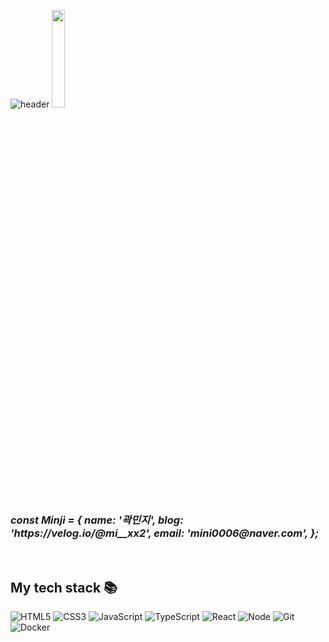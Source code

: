 ![header](https://capsule-render.vercel.app/api?type=waving&color=auto&height=300&section=header&text=민지%20CodeDiary%20☀️)
<img src="https://user-images.githubusercontent.com/83060161/184499878-866001e6-9211-4d33-84e8-8a5760bdcd72.png" width="20%"/>

<p>
  <em>
    <h3>
      const Minji = {
        name: '곽민지',
        blog: 'https://velog.io/@mi__xx2',
        email: 'mini0006@naver.com',
      };
    </h3>
  </em>
</p>

<br />
<h2> My tech stack 📚 </h2>

![HTML5](https://img.shields.io/badge/-HTML5-F05032?style=for-the-badge&logo=html5&logoColor=ffffff)
![CSS3](https://img.shields.io/badge/-CSS3-007ACC?style=for-the-badge&logo=css3)
![JavaScript](https://img.shields.io/badge/-JavaScript-%23F7DF1C?style=for-the-badge&logo=javascript&logoColor=000000&labelColor=%23F7DF1C&color=%23FFCE5A)
![TypeScript](https://img.shields.io/badge/-TypeScript-007ACC?style=for-the-badge&logo=typescript&logoColor=white)
![React](https://img.shields.io/badge/-React-222222?style=for-the-badge&logo=react)
![Node](https://img.shields.io/badge/-Nodejs-43853d?style=for-the-badge&logo=Node.js&logoColor=white)
![Git](https://img.shields.io/badge/-Git-F05032?style=for-the-badge&logo=git&logoColor=ffffff)
![Docker](https://img.shields.io/badge/-Docker-46a2f1?style=for-the-badge&logo=docker&logoColor=ffffff)


